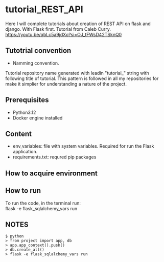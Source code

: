 # tutorial_REST_API

Here I will complete tutorials about creation of REST API on flask and django.
With Flask first.
Tutorial from Caleb Curry. https://youtu.be/qbLc5a9jdXo?si=OJ_tFWsD42TSknQ0

## Tutotrial convention

- Namming convention.

Tutorial repository name generated with leadin "tutorial_" string with following title of tutorial. This pattern is followed in all my repositories for make it simplier for understanding a nature of the project.

## Prerequisites

- Python3.12
- Docker engine installed

## Content

- env_variables: file with system variables. Required for run the Flask application.
- requirements.txt:  requred pip packages

## How to acquire environment

## How to run

To run the code, in the terminal run:  
flask -e flask_sqlalchemy_vars run

## NOTES

```
$ python
> from project import app, db
> app.app_context().push()
> db.create_all()
> flask -e flask_sqlalchemy_vars run
```
